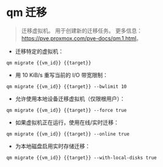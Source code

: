 # qm 迁移

> 迁移虚拟机。
> 用于创建新的迁移任务。
> 更多信息：<https://pve.proxmox.com/pve-docs/qm.1.html>。

- 迁移特定的虚拟机：

`qm migrate {{vm_id}} {{target}}`

- 用 10 KiB/s 重写当前的 I/O 带宽限制：

`qm migrate {{vm_id}} {{target}} --bwlimit 10`

- 允许使用本地设备迁移虚拟机（仅限根用户）：

`qm migrate {{vm_id}} {{target}} --force true`

- 如果虚拟机正在运行，使用在线/实时迁移：

`qm migrate {{vm_id}} {{target}} --online true`

- 为本地磁盘启用实时存储迁移：

`qm migrate {{vm_id}} {{target}} --with-local-disks true`